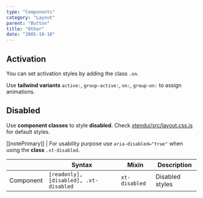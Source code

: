 ```yaml
---
type: "Components"
category: "Layout"
parent: "Button"
title: "Other"
date: "2005-10-10"
---
```


## Activation

You can set activation styles by adding the class `.on`.

Use **tailwind variants** `active:`, `group-active:`, `on:`, `group-on:` to assign animations.

<demo>
  <demoinline src="demos/components/button/activation">
  </demoinline>
</demo>

## Disabled

Use **component classes** to style **disabled**. Check [xtendui/src/layout.css.js](https://github.com/minimit/xtendui/blob/beta/src/layout.css.js) for default styles.

[[notePrimary]]
| For usability purpose use `aria-disabled="true"` when using the **class** `.xt-disabled`.

<div class="xt-overflow-sub overflow-y-hidden overflow-x-scroll my-5 xt-my-auto w-full">

|               | Syntax                          | Mixin               | Description                   |
| ----------------------- | ----------------------------------------- | ----------------------------- | ----------------------------- |
| Component                  | `[readonly], [disabled], .xt-disabled`                     | `xt-disabled`                | Disabled styles            |

</div>

<demo>
  <demoinline src="demos/components/button/disabled">
  </demoinline>
</demo>
